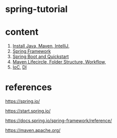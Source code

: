 # spring-tutorial

# content

1. [Install Java, Maven, IntelliJ,]()
2. [Spring Framework]()
3. [Spring Boot and Quickstart]()
4. [Maven Lifecircle, Folder Structure, Workflow,]()
5. [IoC](https://github.com/locchh/spring-tutorial/blob/main/docs/IoC.md), [DI](https://github.com/locchh/spring-tutorial/blob/main/docs/DI.md)

# references

https://spring.io/

https://start.spring.io/

https://docs.spring.io/spring-framework/reference/

https://maven.apache.org/
